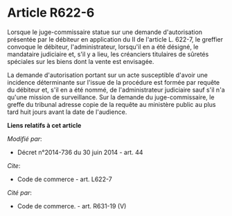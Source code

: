 # Article R622-6

Lorsque le juge-commissaire statue sur une demande d'autorisation présentée par le débiteur en application du II de l'article
L. 622-7, le greffier convoque le débiteur, l'administrateur, lorsqu'il en a été désigné, le mandataire judiciaire et, s'il y
a lieu, les créanciers titulaires de sûretés spéciales sur les biens dont la vente est envisagée.

La demande d'autorisation portant sur un acte susceptible d'avoir une incidence déterminante sur l'issue de la procédure est
formée par requête du débiteur et, s'il en a été nommé, de l'administrateur judiciaire sauf s'il n'a qu'une mission de
surveillance. Sur la demande du juge-commissaire, le greffe du tribunal adresse copie de la requête au ministère public au
plus tard huit jours avant la date de l'audience.

**Liens relatifs à cet article**

_Modifié par_:

  - Décret n°2014-736 du 30 juin 2014 - art. 44

_Cite_:

  - Code de commerce - art. L622-7

_Cité par_:

  - Code de commerce. - art. R631-19 (V)
